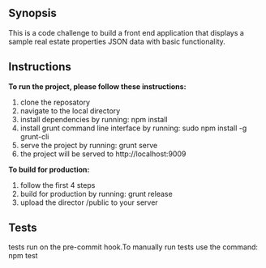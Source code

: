## Synopsis

This is a code challenge to build a front end application that displays a sample real estate properties JSON data with basic functionality.

## Instructions

**To run the project, please follow these instructions:**

1. clone the reposatory
2. navigate to the local directory
3. install dependencies by running: npm install
4. install grunt command line interface by running: sudo npm install -g grunt-cli
5. serve the project by running: grunt serve
6. the project will be served to http://localhost:9009

**To build for production:**

1. follow the first 4 steps
2. build for production by running: grunt release
3. upload the director /public to your server


## Tests

tests run on the pre-commit hook.To manually run tests use the command: npm test
